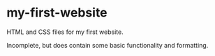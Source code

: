 # my-first-website
HTML and CSS files for my first website.

Incomplete, but does contain some basic functionality and formatting. 
